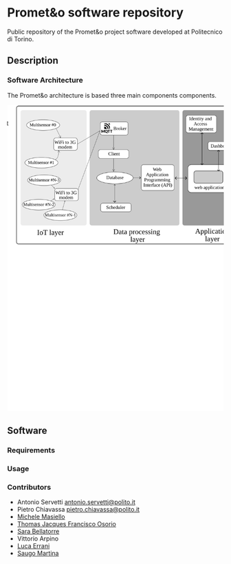 # Promet&o software repository

Public repository of the Promet&o project software developed at Politecnico di Torino.

## Description

### Software Architecture

The Promet&o architecture is based three main components components.

![architecture](docs/images/architecture.svg)

## Software

### Requirements

### Usage

### Contributors

- Antonio Servetti <antonio.servetti@polito.it>
- Pietro Chiavassa <pietro.chiavassa@polito.it>
- [Michele Masiello](https://github.com/Mochi009)
- [Thomas Jacques Francisco Osorio](https://github.com/tonatiu92)
- [Sara Bellatorre](https://github.com/mell0r1ne)
- Vittorio Arpino
- [Luca Errani](https://github.com/luco5826)
- [Saugo Martina](https://github.com/MartinaSaugo/)






